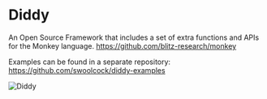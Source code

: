 # Diddy

An Open Source Framework that includes a set of extra functions and APIs for the Monkey language.
https://github.com/blitz-research/monkey

Examples can be found in a separate repository:
https://github.com/swoolcock/diddy-examples

![Diddy](https://raw.githubusercontent.com/swoolcock/diddy/master/images/diddy128.png)
